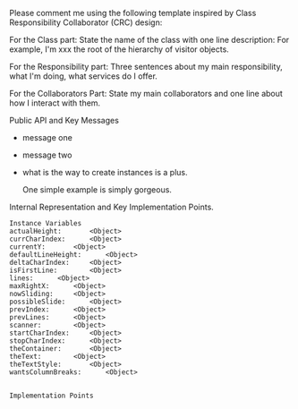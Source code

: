 Please comment me using the following template inspired by Class Responsibility Collaborator (CRC) design:For the Class part:  State the name of the class with one line description: For example, I'm xxx the root of the hierarchy of visitor objects.For the Responsibility part: Three sentences about my main responsibility, what I'm doing, what services do I offer.For the Collaborators Part: State my main collaborators and one line about how I interact with them. Public API and Key Messages- message one   - message two - what is the way to create instances is a plus.   One simple example is simply gorgeous. Internal Representation and Key Implementation Points.    Instance Variables	actualHeight:		<Object>	currCharIndex:		<Object>	currentY:		<Object>	defaultLineHeight:		<Object>	deltaCharIndex:		<Object>	isFirstLine:		<Object>	lines:		<Object>	maxRightX:		<Object>	nowSliding:		<Object>	possibleSlide:		<Object>	prevIndex:		<Object>	prevLines:		<Object>	scanner:		<Object>	startCharIndex:		<Object>	stopCharIndex:		<Object>	theContainer:		<Object>	theText:		<Object>	theTextStyle:		<Object>	wantsColumnBreaks:		<Object>    Implementation Points